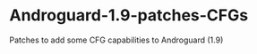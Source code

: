Androguard-1.9-patches-CFGs
===========================

Patches to add some CFG capabilities to Androguard (1.9)
